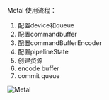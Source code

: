 Metal 使用流程：

1. 配置device和queue
2. 配置commandbuffer
3. 配置commandBufferEncoder
4. 配置pipelineState
5. 创建资源
6. encode buffer
7. commit queue

![Metal](https://www.invasivecode.com/blogimages/metal/Metal-Schema.png)



